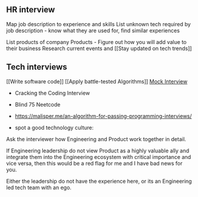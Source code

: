 ## HR interview

Map job description to experience and skills
List unknown tech required by job description - know what they are used for, find similar experiences

List products of company
Products - Figure out how you will add value to their business
Research current events and [[Stay updated on tech trends]]

## Tech interviews
[[Write software code]] 
[[Apply battle-tested Algorithms]]
[Mock Interview](https://www.youtube.com/watch?v=1qw5ITr3k9E)

* Cracking the Coding Interview
* Blind 75 Neetcode
* https://malisper.me/an-algorithm-for-passing-programming-interviews/


* spot a good technology culture:

Ask the interviewer how Engineering and Product work together in detail.

If Engineering leadership do not view Product as a highly valuable ally and integrate them into the Engineering ecosystem with critical importance and vice versa, then this would be a red flag for me and I have bad news for you.

Either the leadership do not have the experience here, or its an Engineering led tech team with an ego.